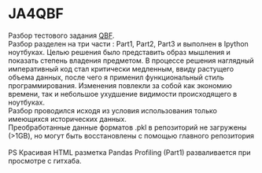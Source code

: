 # JA4QBF
Разбор тестового задания [QBF](https://github.com/QBQR/Trial-assignment).<br>
Разбор разделен на три части : Part1, Part2, Part3  и выполнен в Ipython ноутбуках.
Целью решения было представить образ мышления и показать степень владения предметом. В процессе решения наглядный императивный код стал критически медленным, ввиду растущего объема данных, после чего я применил функциональный стиль программирования. Изменения повлекли за собой как экономию времени, так и небольшое ухудшение видимости происходящего в ноутбуках.  <br> 
Разбор проводился исходя из условия использования только имеющихся исторических данных.<br>
Преобработанные данные форматов .pkl в репозиторий не загружены (>1GB), но могут быть восстановлены с помощью главного репозитория
<br><br>
PS Красивая HTML разметка Pandas Profiling (Part1) разваливается при просмотре с гитхаба.
